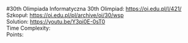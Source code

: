 #30th Olimpiada Informatyczna
30th Olimpiad: https://oi.edu.pl/l/421/ <br />
Szkopuł: https://oi.edu.pl/pl/archive/oi/30/wsp <br />
Solution: https://youtu.be/Y3pi0E-0sT0 <br />
Time Complexity: <br />
Points:  <br />